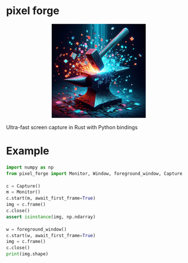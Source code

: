 # pixel forge

<p align="center">
  <img width="256" height="256" src="docs/img/pixel_forge_banner.png">
</p>

Ultra-fast screen capture in Rust with Python bindings

# Example

```python
import numpy as np
from pixel_forge import Monitor, Window, foreground_window, Capture

c = Capture()
m = Monitor()
c.start(m, await_first_frame=True)
img = c.frame()
c.close()
assert isinstance(img, np.ndarray)

w = foreground_window()
c.start(w, await_first_frame=True)
img = c.frame()
c.close()
print(img.shape)
```